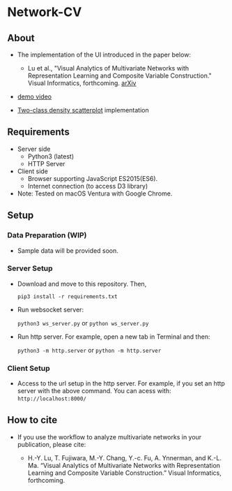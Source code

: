 # Network-CV

About
-----
* The implementation of the UI introduced in the paper below:
  
  * Lu et al., "Visual Analytics of Multivariate Networks with Representation Learning and Composite Variable Construction." Visual Informatics, forthcoming. [arXiv](https://arxiv.org/abs/2303.09590)

* [demo video](https://youtu.be/Vro6uFGYBho)
* [Two-class density scatterplot](https://github.com/takanori-fujiwara/two-class-density-scatterplot) implementation

Requirements
-----
* Server side
  * Python3 (latest)
  * HTTP Server
* Client side
  * Browser supporting JavaScript ES2015(ES6).
  * Internet connection (to access D3 library)
* Note: Tested on macOS Ventura with Google Chrome.

Setup
-----
### Data Preparation (WIP)
* Sample data will be provided soon.

### Server Setup

* Download and move to this repository. Then,

    `pip3 install -r requirements.txt`

* Run websocket server:

    `python3 ws_server.py` or `python ws_server.py`

* Run http server. For example, open a new tab in Terminal and then:

    `python3 -m http.server` or  `python -m http.server`

### Client Setup

* Access to the url setup in the http server. For example, if you set an http server with the above command. You can acess with: `http://localhost:8000/`


How to cite
-----
* If you use the workflow to analyze multivariate networks in your publication, please cite:

  * H.-Y. Lu, T. Fujiwara, M.-Y. Chang, Y.-c. Fu, A. Ynnerman, and K.-L. Ma. “Visual Analytics of Multivariate Networks with Representation Learning and Composite Variable Construction.” Visual Informatics, forthcoming.
